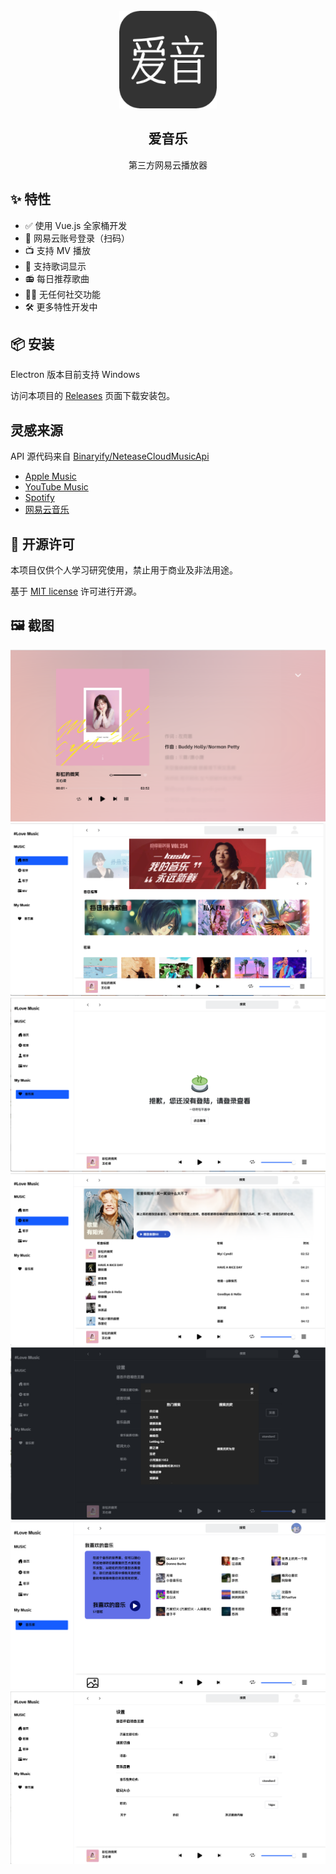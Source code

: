 <br />
<div align="center">
  <a href="https://music.qier222.com" target="blank">
    <img src="public/logo/android-chrome-192x192.png" alt="Logo" width="156" height="156">
  </a>
  <h2 align="center" style="font-weight: 600">爱音乐</h2>

  <p align="center">
    第三方网易云播放器
  </p>
</div>

## ✨ 特性
- ✅ 使用 Vue.js 全家桶开发
- 🔴 网易云账号登录（扫码）
- 📺 支持 MV 播放
- 📃 支持歌词显示
- 📻 每日推荐歌曲
- 🚫🤝 无任何社交功能
- 🛠 更多特性开发中

## 📦️ 安装

Electron 版本目前支持 Windows

访问本项目的 [Releases](https://github.com/qier222/YesPlayMusic/releases)
页面下载安装包。

## 灵感来源

API 源代码来自 [Binaryify/NeteaseCloudMusicApi](https://github.com/Binaryify/NeteaseCloudMusicApi)

- [Apple Music](https://music.apple.com)
- [YouTube Music](https://music.youtube.com)
- [Spotify](https://www.spotify.com)
- [网易云音乐](https://music.163.com)


## 📜 开源许可

本项目仅供个人学习研究使用，禁止用于商业及非法用途。

基于 [MIT license](https://opensource.org/licenses/MIT) 许可进行开源。

## 🖼️ 截图

![lyrics][lyrics-screenshot]
![home][home-screenshot]
![login][login-screenshot]
![playlist][playlist-screenshot]
![search][search-screenshot]
![love][love-screenshot]
![setting][setting-screenshot]

[playlist-screenshot]: images/playlist.png
[setting-screenshot]: images/setting.png
[home-screenshot]: images/Home.png
[login-screenshot]: images/login.png
[lyrics-screenshot]: images/lyrice.png
[love-screenshot]: images/love.png
[search-screenshot]: images/search.png




    